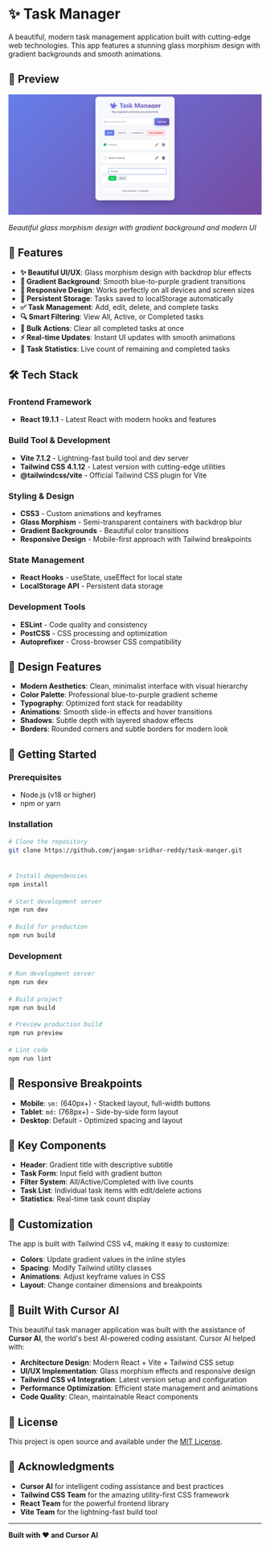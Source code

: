 # ✨ Task Manager

A beautiful, modern task management application built with cutting-edge web technologies. This app features a stunning glass morphism design with gradient backgrounds and smooth animations.

## 📸 Preview

![Task Manager App Preview](./public/screenshot-2025-08-17-082204.png)

_Beautiful glass morphism design with gradient background and modern UI_

## 🚀 Features

- **✨ Beautiful UI/UX**: Glass morphism design with backdrop blur effects
- **🎨 Gradient Background**: Smooth blue-to-purple gradient transitions
- **📱 Responsive Design**: Works perfectly on all devices and screen sizes
- **💾 Persistent Storage**: Tasks saved to localStorage automatically
- **✅ Task Management**: Add, edit, delete, and complete tasks
- **🔍 Smart Filtering**: View All, Active, or Completed tasks
- **🧹 Bulk Actions**: Clear all completed tasks at once
- **⚡ Real-time Updates**: Instant UI updates with smooth animations
- **🎯 Task Statistics**: Live count of remaining and completed tasks

## 🛠️ Tech Stack

### **Frontend Framework**

- **React 19.1.1** - Latest React with modern hooks and features

### **Build Tool & Development**

- **Vite 7.1.2** - Lightning-fast build tool and dev server
- **Tailwind CSS 4.1.12** - Latest version with cutting-edge utilities
- **@tailwindcss/vite** - Official Tailwind CSS plugin for Vite

### **Styling & Design**

- **CSS3** - Custom animations and keyframes
- **Glass Morphism** - Semi-transparent containers with backdrop blur
- **Gradient Backgrounds** - Beautiful color transitions
- **Responsive Design** - Mobile-first approach with Tailwind breakpoints

### **State Management**

- **React Hooks** - useState, useEffect for local state
- **LocalStorage API** - Persistent data storage

### **Development Tools**

- **ESLint** - Code quality and consistency
- **PostCSS** - CSS processing and optimization
- **Autoprefixer** - Cross-browser CSS compatibility

## 🎨 Design Features

- **Modern Aesthetics**: Clean, minimalist interface with visual hierarchy
- **Color Palette**: Professional blue-to-purple gradient scheme
- **Typography**: Optimized font stack for readability
- **Animations**: Smooth slide-in effects and hover transitions
- **Shadows**: Subtle depth with layered shadow effects
- **Borders**: Rounded corners and subtle borders for modern look

## 🚀 Getting Started

### Prerequisites

- Node.js (v18 or higher)
- npm or yarn

### Installation

```bash
# Clone the repository
git clone https://github.com/jangam-sridhar-reddy/task-manger.git


# Install dependencies
npm install

# Start development server
npm run dev

# Build for production
npm run build
```

### Development

```bash
# Run development server
npm run dev

# Build project
npm run build

# Preview production build
npm run preview

# Lint code
npm run lint
```

## 📱 Responsive Breakpoints

- **Mobile**: `sm:` (640px+) - Stacked layout, full-width buttons
- **Tablet**: `md:` (768px+) - Side-by-side form layout
- **Desktop**: Default - Optimized spacing and layout

## 🎯 Key Components

- **Header**: Gradient title with descriptive subtitle
- **Task Form**: Input field with gradient button
- **Filter System**: All/Active/Completed with live counts
- **Task List**: Individual task items with edit/delete actions
- **Statistics**: Real-time task count display

## 🔧 Customization

The app is built with Tailwind CSS v4, making it easy to customize:

- **Colors**: Update gradient values in the inline styles
- **Spacing**: Modify Tailwind utility classes
- **Animations**: Adjust keyframe values in CSS
- **Layout**: Change container dimensions and breakpoints

## 🤝 Built With Cursor AI

This beautiful task manager application was built with the assistance of **Cursor AI**, the world's best AI-powered coding assistant. Cursor AI helped with:

- **Architecture Design**: Modern React + Vite + Tailwind CSS setup
- **UI/UX Implementation**: Glass morphism effects and responsive design
- **Tailwind CSS v4 Integration**: Latest version setup and configuration
- **Performance Optimization**: Efficient state management and animations
- **Code Quality**: Clean, maintainable React components

## 📄 License

This project is open source and available under the [MIT License](LICENSE).

## 🙏 Acknowledgments

- **Cursor AI** for intelligent coding assistance and best practices
- **Tailwind CSS Team** for the amazing utility-first CSS framework
- **React Team** for the powerful frontend library
- **Vite Team** for the lightning-fast build tool

---

**Built with ❤️ and Cursor AI**
